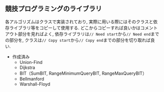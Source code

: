 ## 競技プログラミングのライブラリ

各アルゴリズムはクラスで実装されており, 実際に用いる際にはそのクラスと依存ライブラリ等をコピーして使用する. どこからコピーすれば良いかはコメントアウト部分を見ればよく, 依存ライブラリは`// Need start`から`// Need end`までの部分を, クラスは`// Copy start`から`// Copy end`までの部分を切り取れば良い.

* 作成済み
    * Union-Find
    * Dijkstra
    * BIT（SumBIT, RangeMinimumQueryBIT, RangeMaxQueryBIT）
    * Bellmanford
    * Warshall-Floyd